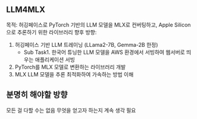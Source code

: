 ## LLM4MLX
목적: 허깅페이스로 PyTorch 기반의 LLM 모델을 MLX로 컨버팅하고, Apple Silicon으로 추론하기 위한 라이브러리
향후 방향:  
1. 허깅페이스 기반 LLM 트레이닝 (LLama2-7B, Gemma-2B 한정)
   - Sub Task1. 한국어 튜닝한 LLM 모델을 AWS 환경에서 서빙하여 웹서버로 띄우는 애플리케이션 서빙
2. PyTorch를 MLX 모델로 변환하는 라이브러리 개발
3. MLX LLM 모델을 추론 최적화하여 가속하는 방법 이해

## 분명히 해야할 방향
모든 걸 다할 수는 없음 무엇을 얻고자 하는지 계속 생각 필요
